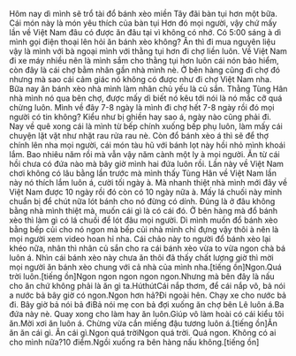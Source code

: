 Hôm nay dì mình sẽ trổ tài đổ bánh xèo miền Tây đãi bàn tụi hơn một bữa. Cái món này là món yêu thích của bàn tụi Hơn đó mọi người, vậy chứ mấy lần về Việt Nam đâu có được ăn đâu tại vì không có nhớ. Có 5:00 sáng à dì mình gọi điện thoại lên hỏi ăn bánh xèo không? Ăn thì đi mua nguyên liệu vậy là mình với bà ngoại mình với thằng tụi hơn đi chợ liền luôn. Về Việt Nam đi xe máy nhiều nên là mình sắm cho thằng tụi hơn luôn cái nón bảo hiểm, còn đây là cái chợ bằm nhân gần nhà mình nè. Ở bên hàng cũng đi chợ đó nhưng mà sao cái cảm giác nó không có được như đi chợ Việt Nam nha. Bữa nay ăn bánh xèo nhà mình làm nhân chủ yếu là củ sắn. Thằng Tùng Hân nhà mình nó qua bên chợ, được mấy dì biết nó kêu tới nói là nó mắc cỡ quá chừng luôn. Mình về đây 7-8 ngày là mình đi chợ hết 7-8 ngày rồi đó mọi người có tin không? Kiểu như bị ghiền hay sao á, ngày nào cũng phải đi. Nay về quê xong cái là mình từ bếp chính xuống bếp phụ luôn, làm mấy cái chuyện lặt vặt như nhặt rau rửa rau nè. Còn đổ bánh xèo á thì sẽ để thợ chính lên nha mọi người, cái món tàu hũ với bánh lọt này hồi nhỏ mình khoái lắm. Bao nhiêu năm rồi mà vẫn vậy năm cành một ly à mọi người. Ăn từ cái hồi chưa có đứa nào mà bây giờ mình hai đứa luôn rồi. Lần này về Việt Nam chơi không có lâu bằng lần trước mà mình thấy Tùng Hân về Việt Nam lần này nó thích lắm luôn á, cười tối ngày à. Mà nhanh thiệt nhà mình mới đây về Việt Nam được 10 ngày rồi đó còn có 10 ngày nữa à. Mấy lá chuối này mình chuẩn bị để chút nữa lót bánh cho nó đừng có dính. Đúng là ở đâu không bằng nhà mình thiệt mà, muốn cái gì là có cái đó. Ở bên hàng mà đổ bánh xèo thì làm gì có lá chuối để lót đâu mọi người. Dì mình muốn đổ bánh xèo bằng bếp củi cho nó ngon mà bếp củi nhà mình chỉ đựng vậy thôi à nên là mọi người xem video hoan hỉ nha. Cái chảo này to người đổ bánh xèo lại khéo nữa, nhân thì nhân củ sắn cho ra cái bánh xèo vừa to vừa ngon chà bá luôn á. Nhìn cái bánh xèo này chưa ăn thôi đã thấy chất lượng giờ thì mời mọi người ăn bánh xèo chung với cả nhà của mình nha.[tiếng ồn]Ngon.Quá trời luôn.[tiếng ồn]Ngon ngon ngon ngon ngon.Nhưng mà bên đây là nấu cho ăn chứ không phải là ăn gì ta.HúthútCái nắp thơm, để cái nắp vô, bả nói a nước bả bây giờ có ngon.Ngon hơn hả?Đi ngoài hên. Chạy xe cho nước bả đi. Bây giờ bả nói bả điBả nói mẹ con bả đợi xuống ăn chợ bên Lê luôn á.Ba đứa này nè. Quay xong cho làm hay ăn luôn.Giúp vô làm hoài có cái kiểu tôi ăn.Mời xơi ăn luôn á. Chừng vừa cắn miếng đậu tương luôn á.[tiếng ồn]Ăn ăn ăn cái gì. Ăn cái gì.Ngon quá trờiNgon quá trời. Quá ngon. Không có ai cho mình nữa?10 điểm.Ngồi xuống ra bên hàng nấu không.[tiếng ồn]